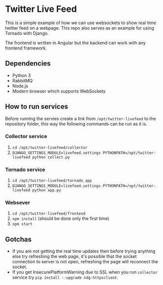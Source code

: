 # Twitter Live Feed
This is a simple example of how we can use websockets to show real time twitter
feed on a webpage. This repo also serves as an example for using Tornado with
Django.

The frontend is written in Angular but the backend can work with any frontend
framework.

## Dependencies
- Python 3
- RabbitMQ
- Node.js
- Modern browser which supports WebSockets

## How to run services
Before running the servies create a link from `/opt/twitter-livefeed` to the
repository folder, this way the following commands can be run as it is.

### Collector service
1. `cd /opt/twitter-livefeed/collector`
2. `DJANGO_SETTINGS_MODULE=livefeed.settings PYTHONPATH=/opt/twitter-livefeed python collect.py`

### Tornado service
1. `cd /opt/twitter-livefeed/tornado_app`
2. `DJANGO_SETTINGS_MODULE=livefeed.settings PYTHONPATH=/opt/twitter-livefeed python app.py`

### Websever
1. `cd /opt/twitter-livefeed/frontend`
2. `npm install` (should be done only the first time)
3. `npm start`

## Gotchas
- If you are not getting the real time updates then before trying anything else
  try refreshing the web page, it's possible that the socket connection to
  server is not open, refreshing the page will reconnect the socket.
- If you get InsecurePlatformWarning due to SSL when you run `collector` service
  try `pip install --upgrade ndg-httpsclient`.
